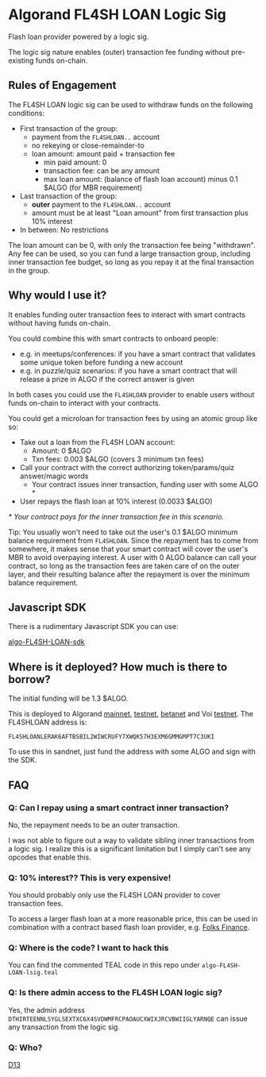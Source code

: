 # Algorand FL4SH LOAN Logic Sig

Flash loan provider powered by a logic sig.

The logic sig nature enables (outer) transaction fee funding without pre-existing funds on-chain.

## Rules of Engagement

The FL4SH LOAN logic sig can be used to withdraw funds on the following conditions:

- First transaction of the group:
  - payment from the `FL4SHLOAN..` account
  - no rekeying or close-remainder-to
  - loan amount: amount paid + transaction fee
    - min paid amount: 0
    - transaction fee: can be any amount
    - max loan amount: (balance of flash loan account) minus 0.1 $ALGO (for MBR requirement)
- Last transaction of the group:
  - **outer** payment to the `FL4SHLOAN..` account
  - amount must be at least "Loan amount" from first transaction plus 10% interest
- In between: No restrictions

The loan amount can be 0, with only the transaction fee being "withdrawn". Any fee can be used, so you can fund a large transaction group, including inner transaction fee budget, so long as you repay it at the final transaction in the group. 

## Why would I use it?

It enables funding outer transaction fees to interact with smart contracts without having funds on-chain.

You could combine this with smart contracts to onboard people:

- e.g. in meetups/conferences: if you have a smart contract that validates some unique token before funding a new account
- e.g. in puzzle/quiz scenarios: if you have a smart contract that will release a prize in ALGO if the correct answer is given

In both cases you could use the `FL4SHLOAN` provider to enable users without funds on-chain to interact with your contracts.

You could get a microloan for transaction fees by using an atomic group like so:

- Take out a loan from the FL4SH LOAN account:
  - Amount: 0 $ALGO
  - Txn fees: 0.003 $ALGO (covers 3 minimum txn fees)
- Call your contract with the correct authorizing token/params/quiz answer/magic words
  - Your contract issues inner transaction, funding user with some ALGO *
- User repays the flash loan at 10% interest (0.0033 $ALGO)

_\* Your contract pays for the inner transaction fee in this scenario._

Tip: You usually won't need to take out the user's 0.1 $ALGO minimum balance requirement from `FL4SHLOAN`. Since the repayment has to come from somewhere, it makes sense that your smart contract will cover the user's MBR to avoid overpaying interest. A user with 0 ALGO balance can call your contract, so long as the transaction fees are taken care of on the outer layer, and their resulting balance after the repayment is over the minimum balance requirement.

## Javascript SDK

There is a rudimentary Javascript SDK you can use:

[algo-FL4SH-LOAN-sdk](https://github.com/d13co/algo-FL4SH-LOAN-sdk)

## Where is it deployed? How much is there to borrow?

The initial funding will be 1.3 $ALGO.

This is deployed to Algorand [mainnet](https://algoexplorer.io/address/FL4SHLOANLERAK6AFTBSBIL2WIWCRUFY7XWQK57H3EXM6GMMGMPT7C3UKI), [testnet](https://testnet.algoexplorer.io/address/FL4SHLOANLERAK6AFTBSBIL2WIWCRUFY7XWQK57H3EXM6GMMGMPT7C3UKI), [betanet](https://betanet.algoexplorer.io/address/FL4SHLOANLERAK6AFTBSBIL2WIWCRUFY7XWQK57H3EXM6GMMGMPT7C3UKI) and Voi [testnet](https://voi.observer/explorer/account/FL4SHLOANLERAK6AFTBSBIL2WIWCRUFY7XWQK57H3EXM6GMMGMPT7C3UKI/transactions). The FL4SHLOAN address is:

```
FL4SHLOANLERAK6AFTBSBIL2WIWCRUFY7XWQK57H3EXM6GMMGMPT7C3UKI
```

To use this in sandnet, just fund the address with some ALGO and sign with the SDK.

## FAQ

### Q: Can I repay using a smart contract inner transaction?

No, the repayment needs to be an outer transaction.

I was not able to figure out a way to validate sibling inner transactions from a logic sig. I realize this is a significant limitation but I simply can't see any opcodes that enable this.

### Q: 10% interest?? This is very expensive!

You should probably only use the FL4SH LOAN provider to cover transaction fees.

To access a larger flash loan at a more reasonable price, this can be used in combination with a contract based flash loan provider, e.g. [Folks Finance](https://docs.folks.finance/architecture/flash-loan).

### Q: Where is the code? I want to hack this

You can find the commented TEAL code in this repo under `algo-FL4SH-LOAN-lsig.teal`

### Q: Is there admin access to the FL4SH LOAN logic sig?

Yes, the admin address `DTHIRTEENNLSYGLSEXTXC6X4SVDWMFRCPAOAUCXWIXJRCVBWIIGLYARNQE` can issue any transaction from the logic sig.

### Q: Who?

[D13](https://d13.co/)
